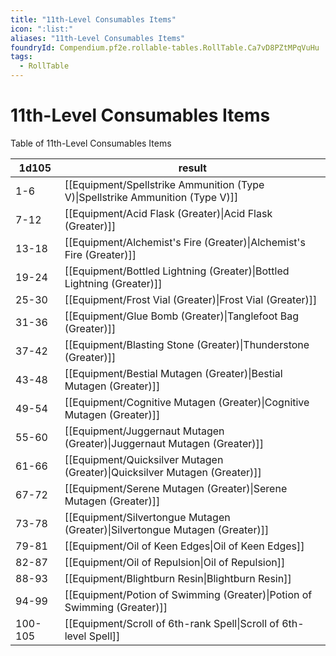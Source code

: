 ```yaml
---
title: "11th-Level Consumables Items"
icon: ":list:"
aliases: "11th-Level Consumables Items"
foundryId: Compendium.pf2e.rollable-tables.RollTable.Ca7vD8PZtMPqVuHu
tags:
  - RollTable
---
```


# 11th-Level Consumables Items
Table of 11th-Level Consumables Items

| 1d105 | result |
|------|--------|
| 1-6 | [[Equipment/Spellstrike Ammunition (Type V)\|Spellstrike Ammunition (Type V)]] |
| 7-12 | [[Equipment/Acid Flask (Greater)\|Acid Flask (Greater)]] |
| 13-18 | [[Equipment/Alchemist's Fire (Greater)\|Alchemist's Fire (Greater)]] |
| 19-24 | [[Equipment/Bottled Lightning (Greater)\|Bottled Lightning (Greater)]] |
| 25-30 | [[Equipment/Frost Vial (Greater)\|Frost Vial (Greater)]] |
| 31-36 | [[Equipment/Glue Bomb (Greater)\|Tanglefoot Bag (Greater)]] |
| 37-42 | [[Equipment/Blasting Stone (Greater)\|Thunderstone (Greater)]] |
| 43-48 | [[Equipment/Bestial Mutagen (Greater)\|Bestial Mutagen (Greater)]] |
| 49-54 | [[Equipment/Cognitive Mutagen (Greater)\|Cognitive Mutagen (Greater)]] |
| 55-60 | [[Equipment/Juggernaut Mutagen (Greater)\|Juggernaut Mutagen (Greater)]] |
| 61-66 | [[Equipment/Quicksilver Mutagen (Greater)\|Quicksilver Mutagen (Greater)]] |
| 67-72 | [[Equipment/Serene Mutagen (Greater)\|Serene Mutagen (Greater)]] |
| 73-78 | [[Equipment/Silvertongue Mutagen (Greater)\|Silvertongue Mutagen (Greater)]] |
| 79-81 | [[Equipment/Oil of Keen Edges\|Oil of Keen Edges]] |
| 82-87 | [[Equipment/Oil of Repulsion\|Oil of Repulsion]] |
| 88-93 | [[Equipment/Blightburn Resin\|Blightburn Resin]] |
| 94-99 | [[Equipment/Potion of Swimming (Greater)\|Potion of Swimming (Greater)]] |
| 100-105 | [[Equipment/Scroll of 6th-rank Spell\|Scroll of 6th-level Spell]] |
